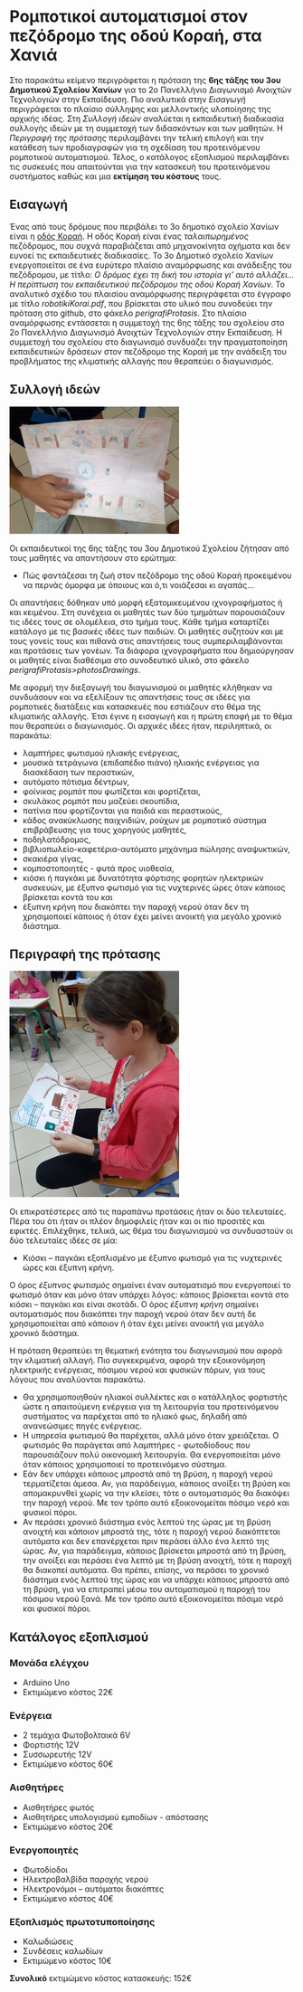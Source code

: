 # Ρομποτικοί αυτοματισμοί στον πεζόδρομο της οδού Κοραή, στα Χανιά
Στο παρακάτω κείμενο περιγράφεται η πρόταση της **6ης τάξης του 3ου Δημοτικού Σχολείου Χανίων** για το 2ο Πανελλήνιο Διαγωνισμό Ανοιχτών Τεχνολογιών στην Εκπαίδευση. Πιο αναλυτικά στην *Εισαγωγή* περιγράφεται το πλαίσιο σύλληψης και μελλοντικής υλοποίησης της αρχικής ιδέας. Στη *Συλλογή ιδεών* αναλύεται η εκπαιδευτική διαδικασία συλλογής ιδεών με τη συμμετοχή των διδασκόντων και των μαθητών. Η *Περιγραφή της πρότασης* περιλαμβάνει την τελική επιλογή και την κατάθεση των προδιαγραφών για τη σχεδίαση του προτεινόμενου ρομποτικού αυτοματισμού. Τέλος, ο κατάλογος εξοπλισμού περιλαμβάνει τις συσκευές που απαιτούνται για την κατασκευή του προτεινόμενου συστήματος καθώς και μια **εκτίμηση του κόστους** τους.
## Εισαγωγή
Ένας από τους δρόμους που περιβάλει το 3ο δημοτικό σχολείο Χανίων είναι η [οδός Κοραή](https://www.openstreetmap.org/?mlat=35.513591319322586&mlon=24.026445150375366#map=17/35.51359/24.02645). Η οδός Κοραή είναι ένας *ταλαιπωρημένος* πεζόδρομος, που συχνά παραβιάζεται από μηχανοκίνητα οχήματα και δεν ευνοεί τις εκπαιδευτικές διαδικασίες. Το 3ο Δημοτικό σχολείο Χανίων ενεργοποιείται σε ένα ευρύτερο πλαίσιο αναμόρφωσης και ανάδειξης του πεζόδρομου, με τίτλο: *Ο δρόμος έχει τη δική του ιστορία γι’ αυτό αλλάζει... Η περίπτωση του εκπαιδευτικού πεζόδρομου της οδού Κοραή Χανίων*. Το αναλυτικό σχέδιο του πλαισίου αναμόρφωσης περιγράφεται στο έγγραφο με τίτλο *robotikiKorai.pdf*, που βρίσκεται στο υλικό που συνοδεύει την πρόταση στο github, στο φάκελο *perigrafiProtasis*.
Στο πλαίσιο αναμόρφωσης εντάσσεται η συμμετοχή της 6ης τάξης του σχολείου στο 2ο Πανελλήνιο Διαγωνισμό Ανοιχτών Τεχνολογιών στην Εκπαίδευση. Η συμμετοχή του σχολείου στο διαγωνισμό συνδυάζει την πραγματοποίηση εκπαιδευτικών δράσεων στον πεζόδρομο της Κοραή με την ανάδειξη του προβλήματος της κλιματικής αλλαγής που θεραπεύει ο διαγωνισμός.
## Συλλογή ιδεών
![photo1](/perigrafiProtasis/photosDrawings/p1.jpg)

Οι εκπαιδευτικοί της 6ης τάξης του 3ου Δημοτικού Σχολείου ζήτησαν από τους μαθητές να απαντήσουν στο ερώτημα:
* Πώς φαντάζεσαι τη ζωή στον πεζόδρομο της οδού Κοραή προκειμένου να περνάς όμορφα με όποιους και ό,τι νοιάζεσαι κι αγαπάς…

Οι απαντήσεις δόθηκαν υπό μορφή εξατομικευμένου ιχνογραφήματος ή και κειμένου. Στη συνέχεια οι μαθητές των δύο τμημάτων παρουσιάζουν τις ιδέες τους σε ολομέλεια, στο τμήμα τους. Κάθε τμήμα καταρτίζει κατάλογο με τις βασικές ιδέες των παιδιών. Οι μαθητές συζητούν και με τους γονείς τους και πιθανά στις απαντήσεις τους συμπεριλαμβάνονται και προτάσεις των γονέων. Τα διάφορα ιχνογραφήματα που δημιούργησαν οι μαθητές είναι διαθέσιμα στο συνοδευτικό υλικό, στο φάκελο *perigrafiProtasis>photosDrawings*.

Με αφορμή την διεξαγωγή του διαγωνισμού οι μαθητές κλήθηκαν να συνδυάσουν και να εξελίξουν τις απαντήσεις τους σε ιδέες για ρομποτικές διατάξεις και κατασκευές που εστιάζουν στο θέμα της κλιματικής αλλαγής. Έτσι έγινε η εισαγωγή και η πρώτη επαφή με το θέμα που θεραπεύει ο διαγωνισμός. Οι αρχικές ιδέες ήταν, περιληπτικά, οι παρακάτω:
* λαμπτήρες φωτισμού ηλιακής ενέργειας,
* μουσικά τετράγωνα (επιδαπέδιο πιάνο) ηλιακής ενέργειας για διασκέδαση των περαστικών,
* αυτόματο πότισμα δέντρων,
* φοίνικας ρομπότ που φωτίζεται και φορτίζεται,
* σκυλάκος ρομπότ που μαζεύει σκουπίδια,
* πατίνια που φορτίζονται για παιδιά και περαστικούς,
* κάδος ανακύκλωσης παιχνιδιών, ρούχων με ρομποτικό σύστημα επιβράβευσης για τους χορηγούς μαθητές,
* ποδηλατόδρομος,
* βιβλιοπωλείο-καφετέρια-αυτόματο μηχάνημα πώλησης αναψυκτικών,
* σκακιέρα γίγας,
* κομποστοποιητές - φυτά προς υιοθεσία,
* κιόσκι ή παγκάκι με δυνατότητα φόρτισης φορητών ηλεκτρικών συσκευών, με έξυπνο φωτισμό για τις νυχτερινές ώρες όταν κάποιος βρίσκεται κοντά του και
* έξυπνη κρήνη που διακόπτει την παροχή νερού όταν δεν τη χρησιμοποιεί κάποιος ή όταν έχει μείνει ανοικτή για μεγάλο χρονικό διάστημα.
## Περιγραφή της πρότασης
![photo2](/perigrafiProtasis/photosDrawings/p2.jpg)

Οι επικρατέστερες από τις παραπάνω προτάσεις ήταν οι δύο τελευταίες. Πέρα του ότι ήταν οι πλέον δημοφιλείς ήταν και οι πιο προσιτές και εφικτές. Επιλέχθηκε, τελικά, ως θέμα του διαγωνισμού να συνδυαστούν οι δύο τελευταίες ιδέες σε μία: 
* Κιόσκι – παγκάκι εξοπλισμένο με έξυπνο φωτισμό για τις νυχτερινές ώρες και έξυπνη κρήνη.

Ο όρος *έξυπνος φωτισμός* σημαίνει έναν αυτοματισμό που ενεργοποιεί το φωτισμό όταν και μόνο όταν υπάρχει λόγος: κάποιος βρίσκεται κοντά στο κιόσκι – παγκάκι και είναι σκοτάδι. Ο όρος *έξυπνη κρήνη* σημαίνει αυτοματισμός που διακόπτει την παροχή νερού όταν δεν αυτή δε χρησιμοποιείται από κάποιον ή όταν έχει μείνει ανοικτή για μεγάλο χρονικό διάστημα.

Η πρόταση θεραπεύει τη θεματική ενότητα του διαγωνισμού που αφορά την κλιματική αλλαγή. Πιο συγκεκριμένα, αφορά την εξοικονόμηση ηλεκτρικής ενέργειας, πόσιμου νερού και φυσικών πόρων, για τους λόγους που αναλύονται παρακάτω.
* Θα χρησιμοποιηθούν ηλιακοί συλλέκτες και ο κατάλληλος φορτιστής ώστε η απαιτούμενη ενέργεια για τη λειτουργία του προτεινόμενου συστήματος να παρέχεται από το ηλιακό φως, δηλαδή από ανανεώσιμες πηγές ενέργειας.
* Η υπηρεσία φωτισμού θα παρέχεται, αλλά μόνο όταν χρειάζεται. Ο φωτισμός θα παράγεται από λαμπτήρες - φωτοδίοδους που παρουσιάζουν πολύ οικονομική λειτουργία. Θα ενεργοποιείται μόνο όταν κάποιος χρησιμοποιεί το προτεινόμενο σύστημα.
* Εάν δεν υπάρχει κάποιος μπροστά από τη βρύση, η παροχή νερού τερματίζεται άμεσα. Αν, για παράδειγμα, κάποιος ανοίξει τη βρύση και απομακρυνθεί χωρίς να την κλείσει, τότε ο αυτοματισμός θα διακόψει την παροχή νερού. Με τον τρόπο αυτό εξοικονομείται πόσιμο νερό και φυσικοί πόροι.
* Αν περάσει χρονικό διάστημα ενός λεπτού της ώρας με τη βρύση ανοιχτή και κάποιον μπροστά της, τότε η παροχή νερού διακόπτεται αυτόματα και δεν επανέρχεται πριν περάσει άλλο ένα λεπτό της ώρας. Αν, για παράδειγμα, κάποιος βρίσκεται μπροστά από τη βρύση, την ανοίξει και περάσει ένα λεπτό με τη βρύση ανοιχτή, τότε η παροχή θα διακοπεί αυτόματα. Θα πρέπει, επίσης, να περάσει το χρονικό διάστημα ενός λεπτού της ώρας και να υπάρχει κάποιος μπροστά από τη βρύση, για να επιτραπεί μέσω του αυτοματισμού η παροχή του πόσιμου νερού ξανά. Με τον τρόπο αυτό εξοικονομείται πόσιμο νερό και φυσικοί πόροι.
## Κατάλογος εξοπλισμού
### Μονάδα ελέγχου
* Arduino Uno
* Εκτιμώμενο κόστος 22€
### Ενέργεια
* 2 τεμάχια Φωτοβολταικά 6V
* Φορτιστής 12V
* Συσσωρευτής 12V
* Εκτιμώμενο κόστος 60€
### Αισθητήρες
* Αισθητήρες φωτός
* Αισθητήρες υπολογισμού εμποδίων - απόστασης
* Εκτιμώμενο κόστος 20€
### Ενεργοποιητές
* Φωτοδίοδοι
* Ηλεκτροβαλβίδα παροχής νερού
* Ηλεκτρονόμοι – αυτόματοι διακόπτες
* Εκτιμώμενο κόστος 40€
### Εξοπλισμός πρωτοτυποποίησης
* Καλωδιώσεις
* Συνδέσεις καλωδίων
* Εκτιμώμενο κόστος 10€

**Συνολικό** εκτιμώμενο κόστος κατασκευής: 152€



